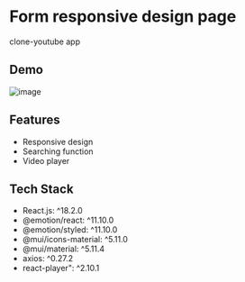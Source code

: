 
# Form responsive design page

clone-youtube app
## Demo


![image](https://duncan-yang.vercel.app/FEED.gif)
## Features

- Responsive design
- Searching function
- Video player

## Tech Stack

- React.js: ^18.2.0
- @emotion/react: ^11.10.0
- @emotion/styled: ^11.10.0
- @mui/icons-material: ^5.11.0
- @mui/material: ^5.11.4
- axios: ^0.27.2
- react-player": ^2.10.1
